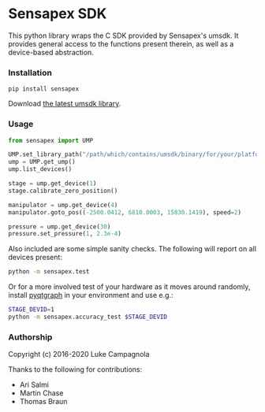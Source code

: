 # Sensapex SDK

This python library wraps the C SDK provided by Sensapex's umsdk. It provides
general access to the functions present therein, as well as a device-based
abstraction.

### Installation

`pip install sensapex`

Download [the latest umsdk library](http://dist.sensapex.com/misc/um-sdk/rc/).

### Usage

```python
from sensapex import UMP

UMP.set_library_path("/path/which/contains/umsdk/binary/for/your/platform/")
ump = UMP.get_ump()
ump.list_devices()

stage = ump.get_device(1)
stage.calibrate_zero_position()

manipulator = ump.get_device(4)
manipulator.goto_pos((-2500.0412, 6810.0003, 15830.1419), speed=2)

pressure = ump.get_device(30)
pressure.set_pressure(1, 2.3e-4)
```

Also included are some simple sanity checks. The following will report on all 
devices present:

```bash
python -m sensapex.test
```

Or for a more involved test of your hardware as it moves around randomly,
install [pyqtgraph](https://pyqtgraph.org) in your environment and use e.g.:

```bash
STAGE_DEVID=1
python -m sensapex.accuracy_test $STAGE_DEVID
```

### Authorship

Copyright (c) 2016-2020 Luke Campagnola

Thanks to the following for contributions:

 * Ari Salmi
 * Martin Chase
 * Thomas Braun
